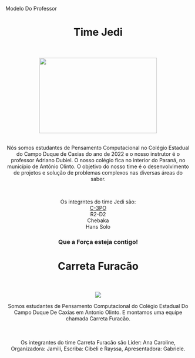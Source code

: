 Modelo Do Professor
<center><h1>Time Jedi</h1></center>
<br>
<br>
<center><img src="time_jedi.jpg" width="320" height="205"></center>
<br>
<center>
  <p>Nós somos estudantes de Pensamento Computacional no Colégio Estadual do Campo Duque de Caxias do ano de 2022 e o nosso instrutor é o professor Adriano Dubiel. O nosso colégio fica no interior do Paraná, 
  no município de Antônio Olinto. O objetivo do nosso time é o desenvolvimento de projetos e solução de problemas complexos nas diversas áreas do saber.</p>
</center> 

<br>
<p>
<center>
  Os integrntes do time Jedi são:<br>
  <a href="c3po.html">C-3PO </a><br>
  R2-D2<br>
  Chebaka<br>
  Hans Solo<br>
</p>
<h3>Que a Força esteja contigo!</h3>
</center>


<center><h1>Carreta Furacão</h1></center>
<br>
<br>
<center><img src="fotos da equipe.jpg"</center>
<br>
<center>
  <p>Somos estudantes de Pensamento Computacional do Colégio Estadual Do Campo Duque De Caxias em Antonio Olinto. E montamos uma equipe chamada Carreta Furacão.</p>
  </center>
  
  <br>
  <br>
  <center>
    Os integrantes do time Carreta Furacão são Líder: Ana Caroline, Organizadora: Jamili, Escriba: Cibeli e Rayssa, Apresentadora: Gabriele.<br>
    </p>
</center>
